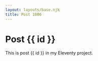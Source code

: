 ```yaml
---
layout: layouts/base.njk
title: Post 1086
---
```


# Post {{ id }}

This is post {{ id }} in my Eleventy project.
